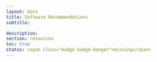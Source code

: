 ```yaml
---
layout: docs
title: Software Recommendations
subtitle:

description:
section: resources
toc: true
status: <span class="badge badge-danger">missing</span>
---
```


